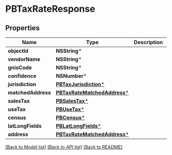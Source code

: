 # PBTaxRateResponse

## Properties
Name | Type | Description | Notes
------------ | ------------- | ------------- | -------------
**objectId** | **NSString*** |  | [optional] 
**vendorName** | **NSString*** |  | [optional] 
**gnisCode** | **NSString*** |  | [optional] 
**confidence** | **NSNumber*** |  | [optional] 
**jurisdiction** | [**PBTaxJurisdiction***](PBTaxJurisdiction.md) |  | [optional] 
**matchedAddress** | [**PBTaxRateMatchedAddress***](PBTaxRateMatchedAddress.md) |  | [optional] 
**salesTax** | [**PBSalesTax***](PBSalesTax.md) |  | [optional] 
**useTax** | [**PBUseTax***](PBUseTax.md) |  | [optional] 
**census** | [**PBCensus***](PBCensus.md) |  | [optional] 
**latLongFields** | [**PBLatLongFields***](PBLatLongFields.md) |  | [optional] 
**address** | [**PBTaxRateMatchedAddress***](PBTaxRateMatchedAddress.md) |  | [optional] 

[[Back to Model list]](../README.md#documentation-for-models) [[Back to API list]](../README.md#documentation-for-api-endpoints) [[Back to README]](../README.md)


